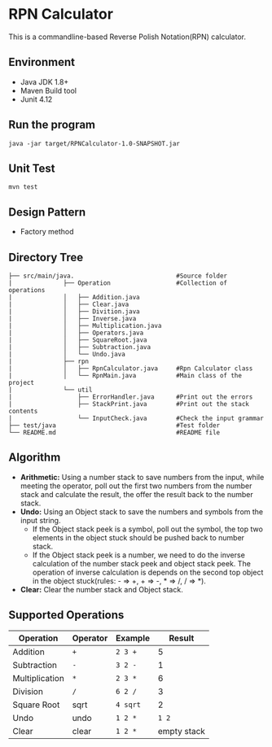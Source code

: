# RPN Calculator
This is a commandline-based Reverse Polish Notation(RPN) calculator.

## Environment
- Java JDK 1.8+
- Maven Build tool
- Junit 4.12

## Run the program
```java -jar target/RPNCalculator-1.0-SNAPSHOT.jar```

## Unit Test
```mvn test```

## Design Pattern
- Factory method

## Directory Tree
```
├── src/main/java.                            #Source folder
|              ├── Operation                  #Collection of operations
|              │   ├── Addition.java
|              │   ├── Clear.java
|              │   ├── Divition.java
|              │   ├── Inverse.java
|              │   ├── Multiplication.java
|              │   ├── Operators.java
|              │   ├── SquareRoot.java
|              │   ├── Subtraction.java
|              │   └── Undo.java
|              ├── rpn
|              │   ├── RpnCalculator.java     #Rpn Calculator class
|              │   └── RpnMain.java           #Main class of the project
|              └── util
|                  ├── ErrorHandler.java      #Print out the errors
|                  ├── StackPrint.java        #Print out the stack contents
|                  └── InputCheck.java        #Check the input grammar
├── test/java                                 #Test folder
└── README.md                                 #README file
```

## Algorithm
- __Arithmetic:__ Using a number stack to save numbers from the input, while meeting the operator, poll out the first two numbers from the number stack and calculate the result, the offer the result back to the number stack.
- __Undo:__ Using an Object stack to save the numbers and symbols from the input string.
  - If the Object stack peek is a symbol, poll out the symbol, the top two elements in the object stuck should be pushed back to number stack.
  - If the Object stack peek is a number, we need to do the inverse calculation of the number stack peek and object stack peek. The operation of inverse calculation is depends on the second top object in the object stuck(rules: - => +, + => -, * => /, / => *).
- __Clear:__ Clear the number stack and Object stack.

## Supported Operations

| Operation  | Operator | Example | Result
| ------------- | ------------- | ------------- | ------------- |
| Addition  | `+`  | `2 3 +` |  5 |
| Subtraction  | `-` | `3 2 -` | 1 |
|Multiplication| `*` | `2 3 *` | 6 |
|Division| `/` | `6 2 /` | 3 |
|Square Root| sqrt | `4 sqrt` | 2|
|Undo | undo |`1 2 *` | `1 2` |
|Clear| clear | `1 2 *` | empty stack |
